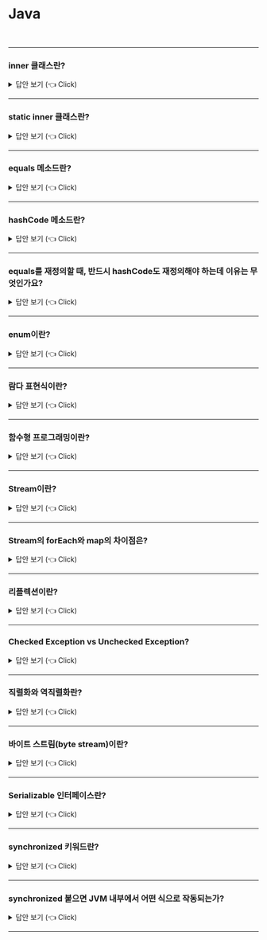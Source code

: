 # Java
<br>

-----------------------
### inner 클래스란?

<details>
   <summary> 답안 보기 (👈 Click)</summary>
<br />
+ 
</details>

-----------------------
### static inner 클래스란?

<details>
   <summary> 답안 보기 (👈 Click)</summary>
<br />
+ 
</details>

-----------------------
### equals 메소드란?

<details>
   <summary> 답안 보기 (👈 Click)</summary>
<br />
+ 
</details>

-----------------------


### hashCode 메소드란?

<details>
   <summary> 답안 보기 (👈 Click)</summary>
<br />
+ 
</details>


-----------------------
### equals를 재정의할 때, 반드시 hashCode도 재정의해야 하는데 이유는 무엇인가요?

<details>
   <summary> 답안 보기 (👈 Click)</summary>
<br />
+ 
</details>

-----------------------

### enum이란?

<details>
   <summary> 답안 보기 (👈 Click)</summary>
<br />
+ enum은 열거 자료형이라고 하며, 고정 개수의 상수들로 값이 구성되는 자료형입니다. 
</details>

-----------------------

### 람다 표현식이란?

<details>
   <summary> 답안 보기 (👈 Click)</summary>
<br />
+ 람다 표현식은 메서드를 하나의 식으로 표현한 것을 의미합니다. 
  람다 표현식은 함수형 프로그래밍의 특징을 갖고 있습니다.  
  람다 표현식의 장점은 불필요한 코드를 줄여주고, 가독성을 높여준다는 점입니다. 
</details>


-----------------------

### 함수형 프로그래밍이란?

<details>
   <summary> 답안 보기 (👈 Click)</summary>
<br />
+ 
</details>

-----------------------
### Stream이란?

<details>
   <summary> 답안 보기 (👈 Click)</summary>
<br />

+ 
</details>


-----------------------
### Stream의 forEach와 map의 차이점은?

<details>
   <summary> 답안 보기 (👈 Click)</summary>
<br />
   
+
</details>


-----------------------


### 리플렉션이란?

<details>
   <summary> 답안 보기 (👈 Click)</summary>
<br />

+ 구체적인 클래스 타입을 모르더라도, 해당 클래스의 정보에 접근할 수 있게 해주는 자바 API입니다. <br> 
  java.lang.reflect의 핵심 리플렉션 기능(core reflection facility)을 이용하면
  메모리에 적재된(load) 클래스의 정보를 가져오는 프로그램을 작성할 수 있습니다. 
  
  Class 객체가 주어지면, 해당 객체가 나타내는 클래스의 생성자, 메서드, 필드 등을 나타내는
  Constructor, Method, Field 객체들을 가져올 수 있는데,
  이 객체들을 사용하면 클래스의 멤버 이름이나 필드 자료형, 메서드 시그니처 등의 정보들을 얻어낼 수 있다. 
</details>

-----------------------
### Checked Exception vs Unchecked Exception?

<details>
   <summary> 답안 보기 (👈 Click)</summary>
<br />

+ Exception은 크게 Checked Exception과 Unchecked Exception(=Runtime Exception)으로 구분됩니다.<br> 
  Checked Exception은 컴파일 타임에 체크되는 예외로, 메소드나 생성자에 throws 절로 표기되어야 합니다.<br>
  Unchecked Exception은 런타임에 체크되는 예외로, JVM의 동작 과정에서 체크되며, throws 절로 표기될 필요가 없습니다. <br> 
</details>


-----------------------

### 직렬화와 역직렬화란?

<details>
   <summary> 답안 보기 (👈 Click)</summary>
<br />
+ 직렬화란 객체를 바이트 스트림(byte stream)으로 인코딩(encoding)하는 것을 의미합니다. <br> 
  역직렬화란 바이트 스트림을 객체로 복원하는 것을 의미합니다. <br>
  직렬화는 원격지 VM과 통신하기 위한 표준적 객체 인코딩을 제공합니다.
  직렬화와 역직렬화를 활용하려면 Serializable 인터페이스를 구현해야 합니다. 

</details>


-----------------------

### 바이트 스트림(byte stream)이란?

<details>
   <summary> 답안 보기 (👈 Click)</summary>
<br />
+
</details>


-----------------------

### Serializable 인터페이스란?

<details>
   <summary> 답안 보기 (👈 Click)</summary>
<br />
+ 
</details>


-----------------------

### synchronized 키워드란?

<details>
   <summary> 답안 보기 (👈 Click)</summary>
<br />
+ 
</details>


-----------------------

### synchronized 붙으면 JVM 내부에서 어떤 식으로 작동되는가?

<details>
   <summary> 답안 보기 (👈 Click)</summary>
<br />
+ 
</details>


-----------------------
